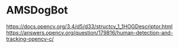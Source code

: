 # AMSDogBot

https://docs.opencv.org/3.4/d5/d33/structcv_1_1HOGDescriptor.html
https://answers.opencv.org/question/179816/human-detection-and-tracking-opencv-c/
